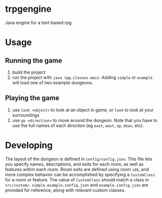 # trpgengine
Java engine for a text-based rpg.

# Usage
## Running the game
1. build the project
2. run the project with `java rpg.classes.main`. Adding `simple` or `example` will load one of two example dungeons.
## Playing the game
1. use `look <object>` to look at an object in game, or `look` to look at your surroundings
2. use `go <direction>` to move around the dungeon. Note that you have to use the full names of each direction (eg `east`, `west`, `up`, `down`, etc).
# Developing
The layout of the dungeon is defined in `config/config.json`. This file lets you specify names, descriptions, and exits for each room, as well as features within each room. Room exits are defined using room `id`s, and more complex behavior can be accomplished by specifying a `CustomClass` for a room or feature. The value of `CustomClass` should match a class in `src/custom/`. `simple.example.config.json` and `example.config.json` are provided for reference, along with relevant custom classes.
